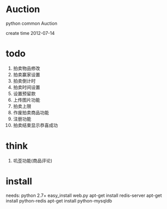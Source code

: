 Auction
=======

python common Auction

create time 2012-07-14

todo
============
1. 拍卖物品修改
2. 拍卖赢家设置
3. 拍卖倒计时
4. 拍卖时间设置
5. 设置预留款
6. 上传图片功能
7. 拍卖上限
8. 作废拍卖商品功能
9. 注册功能
10. 拍卖结束显示恭喜成功

think
===========
1. 叽歪功能(商品评论)

install
===========
needs:
	python 2.7+
	easy_install web.py
	apt-get install redis-server
	apt-get install python-redis
	apt-get install python-mysqldb
